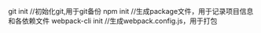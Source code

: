 git init  //初始化git,用于git备份
npm init  //生成package文件，用于记录项目信息和各依赖文件
webpack-cli init  //生成webpack.config.js，用于打包
